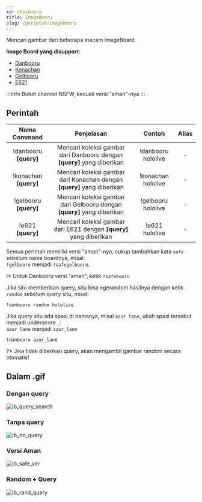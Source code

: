 ```yaml
---
id: ntpibooru
title: ImageBooru
slug: /perintah/imagebooru
---
```


Mencari gambar dari beberapa macam ImageBoard.

**Image Board yang disupport**:
- [Danbooru](https://danbooru.donmai.us/)
- [Konachan](https://konachan.net/post)
- [Gelbooru](https://gelbooru.com/index.php?page=post&s=list&tags=all)
- [E621](https://e621.net/)

:::info
Butuh channel NSFW, kecuali versi "aman"-nya
:::

## Perintah

| Nama Command | Penjelasan |  Contoh  | Alias |
|:------------:|:----------:|:--------:|:-----:|
| !danbooru **[query]** | Mencari koleksi gambar dari Danbooru dengan **[query]** yang diberikan | !danbooru hololive | - |
| !konachan **[query]** | Mencari koleksi gambar dari Konachan dengan **[query]** yang diberikan | !konachan hololive | - |
| !gelbooru **[query]** | Mencari koleksi gambar dari Gelbooru dengan **[query]** yang diberikan | !gelbooru hololive | - |
| !e621 **[query]** | Mencari koleksi gambar dari E621 dengan **[query]** yang diberikan | !e621 hololive | - |

Semua perintah memiliki versi "aman"-nya, cukup tambahkan kata `safe` sebelum nama boardnya, misal:<br />
`!gelbooru` menjadi `!safegelbooru`.<br />

!> Untuk Danbooru versi "aman", ketik `!safebooru`

Jika situ memberikan query, situ bisa ngerandom hasilnya dengan ketik `random` sebelum query situ, misal:<br />
```
!danbooru random hololive
```

Jika query situ ada spasi di namanya, misal `azur lane`, ubah spasi tersebut menjadi underscore `_`:<br />
`azur lane` menjadi `azur_lane`
```
!danbooru azur_lane
```

?> Jika tidak diberikan query, akan mengambil gambar random secara otomatis!

## Dalam .gif

### Dengan query

![ib_query_search](https://p.ihateani.me/nsfwtbir.gif)

### Tanpa query

![ib_no_query](https://p.ihateani.me/ukmziiph.gif)

### Versi Aman

![ib_safe_ver](https://p.ihateani.me/amcppzgu.gif)

### Random + Query

![ib_rand_query](https://p.ihateani.me/lzhvxylr.gif)